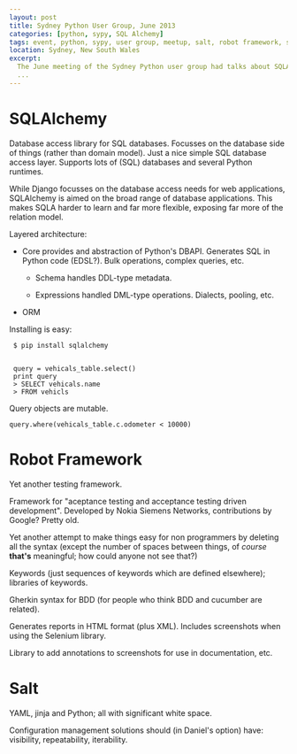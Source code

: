 ```yaml
---
layout: post
title: Sydney Python User Group, June 2013
categories: [python, sypy, SQL Alchemy]
tags: event, python, sypy, user group, meetup, salt, robot framework, sql alchemy, orm
location: Sydney, New South Wales
excerpt: 
  The June meeting of the Sydney Python user group had talks about SQLAlchemy,
  ...
---
```


# SQLAlchemy

Database access library for SQL databases. Focusses on the database side of
things (rather than domain model). Just a nice simple SQL database access
layer. Supports lots of (SQL) databases and several Python runtimes.

While Django focusses on the database access needs for web applications,
SQLAlchemy is aimed on the broad range of database applications. This makes
SQLA harder to learn and far more flexible, exposing far more of the relation
model.

Layered architecture:

- Core provides and abstraction of Python's DBAPI. Generates SQL in Python
  code (EDSL?). Bulk operations, complex queries, etc.

   - Schema handles DDL-type metadata.

   - Expressions handled DML-type operations. Dialects, pooling, etc.

- ORM 

Installing is easy:

     $ pip install sqlalchemy


     query = vehicals_table.select()
     print query
     > SELECT vehicals.name
     > FROM vehicls

Query objects are mutable.

    query.where(vehicals_table.c.odometer < 10000)

# Robot Framework

Yet another testing framework.

Framework for "aceptance testing and acceptance testing driven development".
Developed by Nokia Siemens Networks, contributions by Google? Pretty old.

Yet another attempt to make things easy for non programmers by deleting all
the syntax (except the number of spaces between things, of *course* **that's**
meaningful; how could anyone not see that?)

Keywords (just sequences of keywords which are defined elsewhere); libraries
of keywords.

Gherkin syntax for BDD (for people who think BDD and cucumber are related).

Generates reports in HTML format (plus XML). Includes screenshots when using
the Selenium library.

Library to add annotations to screenshots for use in documentation, etc.

# Salt

YAML, jinja and Python; all with significant white space.

Configuration management solutions should (in Daniel's option) have:
visibility, repeatability, iterability.


